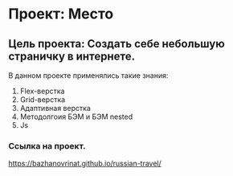 # Проект: Место

## Цель проекта: Создать себе небольшую страничку в интернете. 

В данном проекте применялись такие знания:
1. Flex-верстка
2. Grid-верстка
3. Адаптивная верстка
4. Методолгоия БЭМ и БЭМ nested
5. Js


### Ссылка на проект. 
https://bazhanovrinat.github.io/russian-travel/
